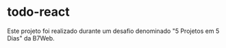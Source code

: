 # todo-react
Este projeto foi realizado durante um desafio denominado "5 Projetos em 5 Dias" da B7Web.
